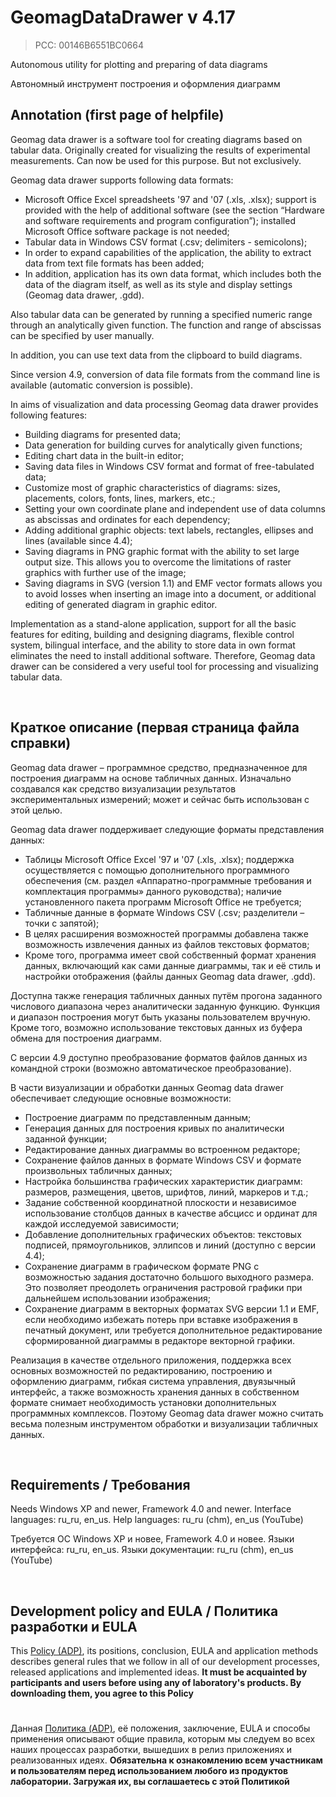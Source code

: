 # GeomagDataDrawer v 4.17
> PCC: 00146B6551BC0664


Autonomous utility for plotting and preparing of data diagrams

Автономный инструмент построения и оформления диаграмм


## Annotation (first page of helpfile)

Geomag data drawer is a software tool for creating diagrams based on tabular data. Originally created for visualizing the results of experimental measurements. Can now be used for this purpose. But not exclusively.

Geomag data drawer supports following data formats:

- Microsoft Office Excel spreadsheets '97 and '07 (.xls, .xlsx); support is provided with the help of additional software (see the section “Hardware and software requirements and program configuration”); installed Microsoft Office software package is not needed;
- Tabular data in Windows CSV format (.csv; delimiters - semicolons);
- In order to expand capabilities of the application, the ability to extract data from text file formats has been added;
- In addition, application has its own data format, which includes both the data of the diagram itself, as well as its style and display settings (Geomag data drawer, .gdd).

Also tabular data can be generated by running a specified numeric range through an analytically given function. The function and range of abscissas can be specified by user manually.

In addition, you can use text data from the clipboard to build diagrams.

Since version 4.9, conversion of data file formats from the command line is available (automatic conversion is possible).

In aims of visualization and data processing Geomag data drawer provides following features:

- Building diagrams for presented data;
- Data generation for building curves for analytically given functions;
- Editing chart data in the built-in editor;
- Saving data files in Windows CSV format and format of free-tabulated data;
- Customize most of graphic characteristics of diagrams: sizes, placements, colors, fonts, lines, markers, etc.;
- Setting your own coordinate plane and independent use of data columns as abscissas and ordinates for each dependency;
- Adding additional graphic objects: text labels, rectangles, ellipses and lines (available since 4.4);
- Saving diagrams in PNG graphic format with the ability to set large output size. This allows you to overcome the limitations of raster graphics with further use of the image;
- Saving diagrams in SVG (version 1.1) and EMF vector formats allows you to avoid losses when inserting an image into a document, or additional editing of generated diagram in graphic editor.

Implementation as a stand-alone application, support for all the basic features for editing, building and designing diagrams, flexible control system, bilingual interface, and the ability to store data in own format eliminates the need to install additional software. Therefore, Geomag data drawer can be considered a very useful tool for processing and visualizing tabular data.

&nbsp;



## Краткое описание (первая страница файла справки)

Geomag data drawer – программное средство, предназначенное для построения диаграмм на основе табличных данных. Изначально создавался как средство визуализации результатов экспериментальных измерений; может и сейчас быть использован с этой целью.

Geomag data drawer поддерживает следующие форматы представления данных:

- Таблицы Microsoft Office Excel '97 и '07 (.xls, .xlsx); поддержка осуществляется с помощью дополнительного программного обеспечения (см. раздел «Аппаратно-программные требования и комплектация программы» данного руководства); наличие установленного пакета программ Microsoft Office не требуется;
- Табличные данные в формате Windows CSV (.csv; разделители – точки с запятой);
- В целях расширения возможностей программы добавлена также возможность извлечения данных из файлов текстовых форматов;
- Кроме того, программа имеет свой собственный формат хранения данных, включающий как сами данные диаграммы, так и её стиль и настройки отображения (файлы данных Geomag data drawer, .gdd).

Доступна также генерация табличных данных путём прогона заданного числового диапазона через аналитически заданную функцию. Функция и диапазон построения могут быть указаны пользователем вручную. Кроме того, возможно использование текстовых данных из буфера обмена для построения диаграмм.

С версии 4.9 доступно преобразование форматов файлов данных из командной строки (возможно автоматическое преобразование).

В части визуализации и обработки данных Geomag data drawer обеспечивает следующие основные возможности:

- Построение диаграмм по представленным данным;
- Генерация данных для построения кривых по аналитически заданной функции;
- Редактирование данных диаграммы во встроенном редакторе;
- Сохранение файлов данных в формате Windows CSV и формате произвольных табличных данных;
- Настройка большинства графических характеристик диаграмм: размеров, размещения, цветов, шрифтов, линий, маркеров и т.д.;
- Задание собственной координатной плоскости и независимое использование столбцов данных в качестве абсцисс и ординат для каждой исследуемой зависимости;
- Добавление дополнительных графических объектов: текстовых подписей, прямоугольников, эллипсов и линий (доступно с версии 4.4);
- Сохранение диаграмм в графическом формате PNG с возможностью задания достаточно большого выходного размера. Это позволяет преодолеть ограничения растровой графики при дальнейшем использовании изображения;
- Сохранение диаграмм в векторных форматах SVG версии 1.1 и EMF, если необходимо избежать потерь при вставке изображения в печатный документ, или требуется дополнительное редактирование сформированной диаграммы в редакторе векторной графики.

Реализация в качестве отдельного приложения, поддержка всех основных возможностей по редактированию, построению и оформлению диаграмм, гибкая система управления, двуязычный интерфейс, а также возможность хранения данных в собственном формате снимает необходимость установки дополнительных программных комплексов. Поэтому Geomag data drawer можно считать весьма полезным инструментом обработки и визуализации табличных данных.

&nbsp;



## Requirements / Требования

Needs Windows XP and newer, Framework 4.0 and newer. Interface languages: ru_ru, en_us. Help languages: ru_ru (chm), en_us (YouTube)

Требуется ОС Windows XP и новее, Framework 4.0 и новее. Языки интерфейса: ru_ru, en_us. Языки документации: ru_ru (chm), en_us (YouTube)

&nbsp;



## Development policy and EULA / Политика разработки и EULA

This [Policy (ADP)](https://vk.com/@rdaaow_fupl-adp), its positions, conclusion, EULA and application methods
describes general rules that we follow in all of our development processes, released applications and implemented
ideas.
**It must be acquainted by participants and users before using any of laboratory's products.
By downloading them, you agree to this Policy**

#

Данная [Политика (ADP)](https://vk.com/@rdaaow_fupl-adp), её положения, заключение, EULA и способы применения
описывают общие правила, которым мы следуем во всех наших процессах разработки, вышедших в релиз приложениях
и реализованных идеях.
**Обязательна к ознакомлению всем участникам и пользователям перед использованием любого из продуктов лаборатории.
Загружая их, вы соглашаетесь с этой Политикой**
